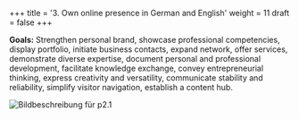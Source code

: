 +++
title = '3. Own online presence in German and English'
weight = 11
draft = false
+++

**Goals:** Strengthen personal brand, showcase professional competencies, display portfolio, initiate business contacts, expand network, offer services, demonstrate diverse expertise, document personal and professional development, facilitate knowledge exchange, convey entrepreneurial thinking, express creativity and versatility, communicate stability and reliability, simplify visitor navigation, establish a content hub.  

![Bildbeschreibung für p2.1](/img/p3.1.jpg)